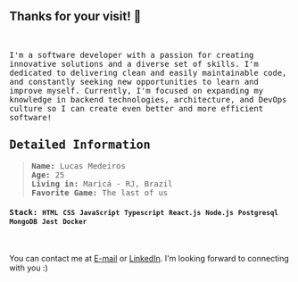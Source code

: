 ## Thanks for your visit! 👋
<br/>

<samp>

I'm a software developer with a passion for creating innovative solutions and a diverse set of skills. I'm dedicated to delivering clean and easily maintainable code, and constantly seeking new opportunities to learn and improve myself. Currently, I'm focused on expanding my knowledge in backend technologies, architecture, and DevOps culture so I can create even better and more efficient software!

 
</samp>

<samp>

 ## Detailed Information

</samp>
  
  
<samp>

 > **Name:** Lucas Medeiros\
 > **Age:** 25\
 > **Living in:** Maricá - RJ, Brazil\
 > **Favorite Game:** The last of us

 #### **Stack:** `HTML` `CSS` `JavaScript` `Typescript` `React.js` `Node.js` `Postgresql` `MongoDB` `Jest` `Docker`

</samp>

<br/>

You can contact me at [E-mail](mailto:lucaasmedeiros7@gmail.com) or [LinkedIn](https://linkedin.com/in/lucasmedeiross).     I'm looking forward to connecting with you :)

